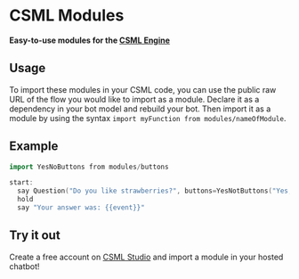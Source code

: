 # CSML Modules

**Easy-to-use modules for the [CSML Engine](https://csml.dev)**

## Usage

To import these modules in your CSML code, you can use the public raw URL of the flow you would like to import as a module. Declare it as a dependency in your bot model and rebuild your bot. Then import it as a module by using the syntax `import myFunction from modules/nameOfModule`.

## Example

```cpp
import YesNoButtons from modules/buttons

start:
  say Question("Do you like strawberries?", buttons=YesNotButtons("Yes, of course", "Not really"))
  hold
  say "Your answer was: {{event}}"
```

## Try it out

Create a free account on [CSML Studio](https://studio.csml.dev) and import a module in your hosted chatbot!
